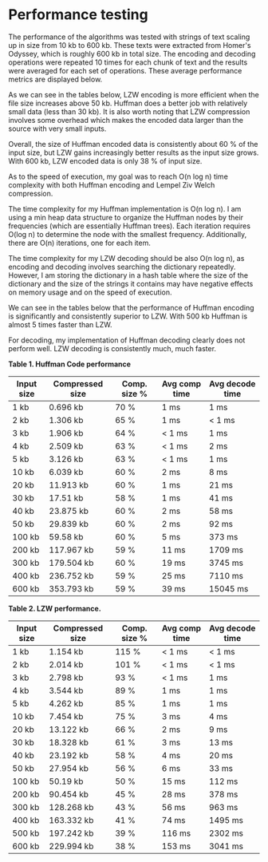# Performance testing

The performance of the algorithms was tested with strings of text scaling up in size from 10 kb to 600 kb. These texts were extracted from Homer's Odyssey, which is roughly 600 kb in total size. The encoding and decoding operations were repeated 10 times for each chunk of text and the results were averaged for each set of operations. These average performance metrics are displayed below.

As we can see in the tables below, LZW encoding is more efficient when the file size increases above 50 kb. Huffman does a better job with relatively small data (less than 30 kb). It is also worth noting that LZW compression involves some overhead which makes the encoded data larger than the source with very small inputs.

Overall, the size of Huffman encoded data is consistently about 60 % of the input size, but LZW gains increasingly better results as the input size grows. With 600 kb, LZW encoded data is only 38 % of input size. 

As to the speed of execution, my goal was to reach O(n log n) time complexity with both Huffman encoding and Lempel Ziv Welch compression. 

The time complexity for my Huffman implementation is O(n log n). I am using a min heap data structure to organize the Huffman nodes by their frequencies (which are essentially Huffman trees). Each iteration requires O(log n) to determine the node with the smallest frequency. Additionally, there are O(n) iterations, one for each item. 

The time complexity for my LZW decoding should be also O(n log n), as encoding and decoding involves searching the dictionary repeatedly. However, I am storing the dictionary in a hash table where the size of the dictionary and the size of the strings it contains may have negative effects on memory usage and on the speed of execution. 

We can see in the tables below that the performance of Huffman encoding is significantly and consistently superior to LZW. With 500 kb Huffman is almost 5 times faster than LZW. 

For decoding, my implementation of Huffman decoding clearly does not perform well. LZW decoding is consistently much, much faster.

**Table 1. Huffman Code performance**


| Input size    | Compressed size       | Comp. size %  | Avg comp time | Avg decode time |
|---------------|-----------------------|---------------|---------------|-----------------|
| 1 kb          | 0.696 kb              | 70 %          | 1 ms          | 1 ms |
| 2 kb          | 1.306 kb              | 65 %          | 1 ms          | < 1 ms |
| 3 kb          | 1.906 kb              | 64 %          | < 1 ms        | 1 ms |
| 4 kb          | 2.509 kb              | 63 %          | < 1 ms        | 2 ms |
| 5 kb          | 3.126 kb              | 63 %          | < 1 ms        | 1 ms |
| 10 kb         | 6.039 kb              | 60 %          | 2 ms          | 8 ms |
| 20 kb         | 11.913 kb             | 60 %          | 1 ms          | 21 ms |
| 30 kb         | 17.51 kb              | 58 %          | 1 ms          | 41 ms |
| 40 kb         | 23.875 kb             | 60 %          | 2 ms          | 58 ms |
| 50 kb         | 29.839 kb             | 60 %          | 2 ms          | 92 ms |
| 100 kb        | 59.58 kb              | 60 %          | 5 ms          | 373 ms |
| 200 kb        | 117.967 kb            | 59 %          | 11 ms         | 1709 ms |
| 300 kb        | 179.504 kb            | 60 %          | 19 ms         | 3745 ms |
| 400 kb        | 236.752 kb            | 59 %          | 25 ms         | 7110 ms |
| 600 kb        | 353.793 kb            | 59 %          | 39 ms         | 15045 ms |

**Table 2. LZW performance.**


| Input size    | Compressed size       | Comp. size %  | Avg comp time | Avg decode time |
|---------------|-----------------------|---------------|---------------|-----------------|
| 1 kb          | 1.154 kb              | 115 %         | < 1 ms        | < 1 ms |
| 2 kb          | 2.014 kb              | 101 %         | < 1 ms        | < 1 ms |
| 3 kb          | 2.798 kb              | 93 %          | < 1 ms        | 1 ms |
| 4 kb          | 3.544 kb              | 89 %          | 1 ms          | 1 ms |
| 5 kb          | 4.262 kb              | 85 %          | 1 ms          | 1 ms |
| 10 kb         | 7.454 kb              | 75 %          | 3 ms          | 4 ms |
| 20 kb         | 13.122 kb             | 66 %          | 2 ms          | 9 ms |
| 30 kb         | 18.328 kb             | 61 %          | 3 ms          | 13 ms |
| 40 kb         | 23.192 kb             | 58 %          | 4 ms          | 20 ms |
| 50 kb         | 27.954 kb             | 56 %          | 6 ms          | 33 ms |
| 100 kb        | 50.19 kb              | 50 %          | 15 ms         | 112 ms |
| 200 kb        | 90.454 kb             | 45 %          | 28 ms         | 378 ms |
| 300 kb        | 128.268 kb            | 43 %          | 56 ms         | 963 ms |
| 400 kb        | 163.332 kb            | 41 %          | 74 ms         | 1495 ms |
| 500 kb        | 197.242 kb            | 39 %          | 116 ms        | 2302 ms |
| 600 kb        | 229.994 kb            | 38 %          | 153 ms        | 3041 ms |
